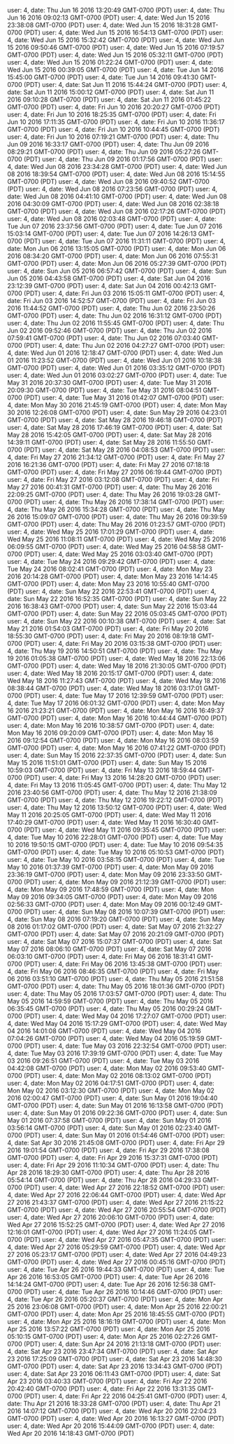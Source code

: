 user: 4, date: Thu Jun 16 2016 13:20:49 GMT-0700 (PDT)
user: 4, date: Thu Jun 16 2016 09:02:13 GMT-0700 (PDT)
user: 4, date: Wed Jun 15 2016 23:38:08 GMT-0700 (PDT)
user: 4, date: Wed Jun 15 2016 18:31:28 GMT-0700 (PDT)
user: 4, date: Wed Jun 15 2016 16:54:13 GMT-0700 (PDT)
user: 4, date: Wed Jun 15 2016 15:32:42 GMT-0700 (PDT)
user: 4, date: Wed Jun 15 2016 09:50:46 GMT-0700 (PDT)
user: 4, date: Wed Jun 15 2016 07:19:57 GMT-0700 (PDT)
user: 4, date: Wed Jun 15 2016 05:32:11 GMT-0700 (PDT)
user: 4, date: Wed Jun 15 2016 01:22:24 GMT-0700 (PDT)
user: 4, date: Wed Jun 15 2016 00:39:05 GMT-0700 (PDT)
user: 4, date: Tue Jun 14 2016 15:45:00 GMT-0700 (PDT)
user: 4, date: Tue Jun 14 2016 09:41:30 GMT-0700 (PDT)
user: 4, date: Sat Jun 11 2016 15:44:24 GMT-0700 (PDT)
user: 4, date: Sat Jun 11 2016 15:00:12 GMT-0700 (PDT)
user: 4, date: Sat Jun 11 2016 09:10:28 GMT-0700 (PDT)
user: 4, date: Sat Jun 11 2016 01:45:22 GMT-0700 (PDT)
user: 4, date: Fri Jun 10 2016 20:20:27 GMT-0700 (PDT)
user: 4, date: Fri Jun 10 2016 18:25:35 GMT-0700 (PDT)
user: 4, date: Fri Jun 10 2016 17:11:35 GMT-0700 (PDT)
user: 4, date: Fri Jun 10 2016 11:36:17 GMT-0700 (PDT)
user: 4, date: Fri Jun 10 2016 10:44:45 GMT-0700 (PDT)
user: 4, date: Fri Jun 10 2016 07:19:21 GMT-0700 (PDT)
user: 4, date: Thu Jun 09 2016 16:33:17 GMT-0700 (PDT)
user: 4, date: Thu Jun 09 2016 08:29:21 GMT-0700 (PDT)
user: 4, date: Thu Jun 09 2016 05:27:26 GMT-0700 (PDT)
user: 4, date: Thu Jun 09 2016 01:17:56 GMT-0700 (PDT)
user: 4, date: Wed Jun 08 2016 23:34:28 GMT-0700 (PDT)
user: 4, date: Wed Jun 08 2016 18:39:54 GMT-0700 (PDT)
user: 4, date: Wed Jun 08 2016 15:14:55 GMT-0700 (PDT)
user: 4, date: Wed Jun 08 2016 09:40:52 GMT-0700 (PDT)
user: 4, date: Wed Jun 08 2016 07:23:56 GMT-0700 (PDT)
user: 4, date: Wed Jun 08 2016 04:41:10 GMT-0700 (PDT)
user: 4, date: Wed Jun 08 2016 04:30:09 GMT-0700 (PDT)
user: 4, date: Wed Jun 08 2016 02:38:18 GMT-0700 (PDT)
user: 4, date: Wed Jun 08 2016 02:17:26 GMT-0700 (PDT)
user: 4, date: Wed Jun 08 2016 02:03:48 GMT-0700 (PDT)
user: 4, date: Tue Jun 07 2016 23:37:56 GMT-0700 (PDT)
user: 4, date: Tue Jun 07 2016 15:03:14 GMT-0700 (PDT)
user: 4, date: Tue Jun 07 2016 14:26:13 GMT-0700 (PDT)
user: 4, date: Tue Jun 07 2016 11:31:11 GMT-0700 (PDT)
user: 4, date: Mon Jun 06 2016 13:15:05 GMT-0700 (PDT)
user: 4, date: Mon Jun 06 2016 08:34:20 GMT-0700 (PDT)
user: 4, date: Mon Jun 06 2016 07:55:31 GMT-0700 (PDT)
user: 4, date: Mon Jun 06 2016 05:27:39 GMT-0700 (PDT)
user: 4, date: Sun Jun 05 2016 06:57:42 GMT-0700 (PDT)
user: 4, date: Sun Jun 05 2016 04:43:58 GMT-0700 (PDT)
user: 4, date: Sat Jun 04 2016 23:12:39 GMT-0700 (PDT)
user: 4, date: Sat Jun 04 2016 00:42:13 GMT-0700 (PDT)
user: 4, date: Fri Jun 03 2016 15:05:11 GMT-0700 (PDT)
user: 4, date: Fri Jun 03 2016 14:52:57 GMT-0700 (PDT)
user: 4, date: Fri Jun 03 2016 11:44:52 GMT-0700 (PDT)
user: 4, date: Thu Jun 02 2016 23:50:26 GMT-0700 (PDT)
user: 4, date: Thu Jun 02 2016 16:31:12 GMT-0700 (PDT)
user: 4, date: Thu Jun 02 2016 11:55:45 GMT-0700 (PDT)
user: 4, date: Thu Jun 02 2016 09:52:46 GMT-0700 (PDT)
user: 4, date: Thu Jun 02 2016 07:59:41 GMT-0700 (PDT)
user: 4, date: Thu Jun 02 2016 07:03:40 GMT-0700 (PDT)
user: 4, date: Thu Jun 02 2016 04:27:27 GMT-0700 (PDT)
user: 4, date: Wed Jun 01 2016 12:18:47 GMT-0700 (PDT)
user: 4, date: Wed Jun 01 2016 11:23:52 GMT-0700 (PDT)
user: 4, date: Wed Jun 01 2016 10:18:38 GMT-0700 (PDT)
user: 4, date: Wed Jun 01 2016 03:35:12 GMT-0700 (PDT)
user: 4, date: Wed Jun 01 2016 03:02:27 GMT-0700 (PDT)
user: 4, date: Tue May 31 2016 20:37:30 GMT-0700 (PDT)
user: 4, date: Tue May 31 2016 20:09:30 GMT-0700 (PDT)
user: 4, date: Tue May 31 2016 08:04:51 GMT-0700 (PDT)
user: 4, date: Tue May 31 2016 01:42:07 GMT-0700 (PDT)
user: 4, date: Mon May 30 2016 21:45:19 GMT-0700 (PDT)
user: 4, date: Mon May 30 2016 12:26:08 GMT-0700 (PDT)
user: 4, date: Sun May 29 2016 04:23:01 GMT-0700 (PDT)
user: 4, date: Sat May 28 2016 19:46:18 GMT-0700 (PDT)
user: 4, date: Sat May 28 2016 17:46:19 GMT-0700 (PDT)
user: 4, date: Sat May 28 2016 15:42:05 GMT-0700 (PDT)
user: 4, date: Sat May 28 2016 14:39:11 GMT-0700 (PDT)
user: 4, date: Sat May 28 2016 11:55:50 GMT-0700 (PDT)
user: 4, date: Sat May 28 2016 04:08:53 GMT-0700 (PDT)
user: 4, date: Fri May 27 2016 21:34:12 GMT-0700 (PDT)
user: 4, date: Fri May 27 2016 16:21:36 GMT-0700 (PDT)
user: 4, date: Fri May 27 2016 07:18:18 GMT-0700 (PDT)
user: 4, date: Fri May 27 2016 06:19:44 GMT-0700 (PDT)
user: 4, date: Fri May 27 2016 03:12:08 GMT-0700 (PDT)
user: 4, date: Fri May 27 2016 00:41:31 GMT-0700 (PDT)
user: 4, date: Thu May 26 2016 22:09:25 GMT-0700 (PDT)
user: 4, date: Thu May 26 2016 19:03:28 GMT-0700 (PDT)
user: 4, date: Thu May 26 2016 17:38:14 GMT-0700 (PDT)
user: 4, date: Thu May 26 2016 15:34:28 GMT-0700 (PDT)
user: 4, date: Thu May 26 2016 15:09:07 GMT-0700 (PDT)
user: 4, date: Thu May 26 2016 09:39:59 GMT-0700 (PDT)
user: 4, date: Thu May 26 2016 01:23:57 GMT-0700 (PDT)
user: 4, date: Wed May 25 2016 17:01:29 GMT-0700 (PDT)
user: 4, date: Wed May 25 2016 11:08:11 GMT-0700 (PDT)
user: 4, date: Wed May 25 2016 06:09:55 GMT-0700 (PDT)
user: 4, date: Wed May 25 2016 04:58:58 GMT-0700 (PDT)
user: 4, date: Wed May 25 2016 03:03:40 GMT-0700 (PDT)
user: 4, date: Tue May 24 2016 09:29:42 GMT-0700 (PDT)
user: 4, date: Tue May 24 2016 08:02:41 GMT-0700 (PDT)
user: 4, date: Mon May 23 2016 20:14:28 GMT-0700 (PDT)
user: 4, date: Mon May 23 2016 14:14:45 GMT-0700 (PDT)
user: 4, date: Mon May 23 2016 10:55:40 GMT-0700 (PDT)
user: 4, date: Sun May 22 2016 22:53:41 GMT-0700 (PDT)
user: 4, date: Sun May 22 2016 16:52:35 GMT-0700 (PDT)
user: 4, date: Sun May 22 2016 16:38:43 GMT-0700 (PDT)
user: 4, date: Sun May 22 2016 15:03:44 GMT-0700 (PDT)
user: 4, date: Sun May 22 2016 05:03:45 GMT-0700 (PDT)
user: 4, date: Sun May 22 2016 00:10:38 GMT-0700 (PDT)
user: 4, date: Sat May 21 2016 01:54:03 GMT-0700 (PDT)
user: 4, date: Fri May 20 2016 18:55:30 GMT-0700 (PDT)
user: 4, date: Fri May 20 2016 08:19:18 GMT-0700 (PDT)
user: 4, date: Fri May 20 2016 03:15:38 GMT-0700 (PDT)
user: 4, date: Thu May 19 2016 14:50:51 GMT-0700 (PDT)
user: 4, date: Thu May 19 2016 01:05:38 GMT-0700 (PDT)
user: 4, date: Wed May 18 2016 22:13:06 GMT-0700 (PDT)
user: 4, date: Wed May 18 2016 21:30:05 GMT-0700 (PDT)
user: 4, date: Wed May 18 2016 20:15:17 GMT-0700 (PDT)
user: 4, date: Wed May 18 2016 11:27:43 GMT-0700 (PDT)
user: 4, date: Wed May 18 2016 08:38:44 GMT-0700 (PDT)
user: 4, date: Wed May 18 2016 03:17:01 GMT-0700 (PDT)
user: 4, date: Tue May 17 2016 12:39:59 GMT-0700 (PDT)
user: 4, date: Tue May 17 2016 06:01:32 GMT-0700 (PDT)
user: 4, date: Mon May 16 2016 21:23:21 GMT-0700 (PDT)
user: 4, date: Mon May 16 2016 16:49:37 GMT-0700 (PDT)
user: 4, date: Mon May 16 2016 10:44:44 GMT-0700 (PDT)
user: 4, date: Mon May 16 2016 10:38:57 GMT-0700 (PDT)
user: 4, date: Mon May 16 2016 09:20:09 GMT-0700 (PDT)
user: 4, date: Mon May 16 2016 09:12:54 GMT-0700 (PDT)
user: 4, date: Mon May 16 2016 08:03:59 GMT-0700 (PDT)
user: 4, date: Mon May 16 2016 07:41:22 GMT-0700 (PDT)
user: 4, date: Sun May 15 2016 22:37:35 GMT-0700 (PDT)
user: 4, date: Sun May 15 2016 11:51:01 GMT-0700 (PDT)
user: 4, date: Sun May 15 2016 10:59:03 GMT-0700 (PDT)
user: 4, date: Fri May 13 2016 18:59:44 GMT-0700 (PDT)
user: 4, date: Fri May 13 2016 14:28:20 GMT-0700 (PDT)
user: 4, date: Fri May 13 2016 11:05:45 GMT-0700 (PDT)
user: 4, date: Thu May 12 2016 23:40:56 GMT-0700 (PDT)
user: 4, date: Thu May 12 2016 21:38:09 GMT-0700 (PDT)
user: 4, date: Thu May 12 2016 19:22:12 GMT-0700 (PDT)
user: 4, date: Thu May 12 2016 13:50:12 GMT-0700 (PDT)
user: 4, date: Wed May 11 2016 20:25:05 GMT-0700 (PDT)
user: 4, date: Wed May 11 2016 17:40:29 GMT-0700 (PDT)
user: 4, date: Wed May 11 2016 16:30:40 GMT-0700 (PDT)
user: 4, date: Wed May 11 2016 09:35:45 GMT-0700 (PDT)
user: 4, date: Tue May 10 2016 22:28:01 GMT-0700 (PDT)
user: 4, date: Tue May 10 2016 19:50:15 GMT-0700 (PDT)
user: 4, date: Tue May 10 2016 09:54:35 GMT-0700 (PDT)
user: 4, date: Tue May 10 2016 05:10:53 GMT-0700 (PDT)
user: 4, date: Tue May 10 2016 03:58:15 GMT-0700 (PDT)
user: 4, date: Tue May 10 2016 01:37:39 GMT-0700 (PDT)
user: 4, date: Mon May 09 2016 23:36:19 GMT-0700 (PDT)
user: 4, date: Mon May 09 2016 23:33:50 GMT-0700 (PDT)
user: 4, date: Mon May 09 2016 21:12:39 GMT-0700 (PDT)
user: 4, date: Mon May 09 2016 17:48:59 GMT-0700 (PDT)
user: 4, date: Mon May 09 2016 09:34:05 GMT-0700 (PDT)
user: 4, date: Mon May 09 2016 02:56:33 GMT-0700 (PDT)
user: 4, date: Mon May 09 2016 00:12:49 GMT-0700 (PDT)
user: 4, date: Sun May 08 2016 10:07:39 GMT-0700 (PDT)
user: 4, date: Sun May 08 2016 07:19:20 GMT-0700 (PDT)
user: 4, date: Sun May 08 2016 01:17:02 GMT-0700 (PDT)
user: 4, date: Sat May 07 2016 21:32:27 GMT-0700 (PDT)
user: 4, date: Sat May 07 2016 20:21:09 GMT-0700 (PDT)
user: 4, date: Sat May 07 2016 15:07:37 GMT-0700 (PDT)
user: 4, date: Sat May 07 2016 08:06:10 GMT-0700 (PDT)
user: 4, date: Sat May 07 2016 06:03:10 GMT-0700 (PDT)
user: 4, date: Fri May 06 2016 18:31:41 GMT-0700 (PDT)
user: 4, date: Fri May 06 2016 13:45:38 GMT-0700 (PDT)
user: 4, date: Fri May 06 2016 08:46:35 GMT-0700 (PDT)
user: 4, date: Fri May 06 2016 03:51:10 GMT-0700 (PDT)
user: 4, date: Thu May 05 2016 21:51:58 GMT-0700 (PDT)
user: 4, date: Thu May 05 2016 18:01:36 GMT-0700 (PDT)
user: 4, date: Thu May 05 2016 17:03:57 GMT-0700 (PDT)
user: 4, date: Thu May 05 2016 14:59:59 GMT-0700 (PDT)
user: 4, date: Thu May 05 2016 06:35:45 GMT-0700 (PDT)
user: 4, date: Thu May 05 2016 00:29:24 GMT-0700 (PDT)
user: 4, date: Wed May 04 2016 17:27:07 GMT-0700 (PDT)
user: 4, date: Wed May 04 2016 15:17:29 GMT-0700 (PDT)
user: 4, date: Wed May 04 2016 14:01:08 GMT-0700 (PDT)
user: 4, date: Wed May 04 2016 07:04:26 GMT-0700 (PDT)
user: 4, date: Wed May 04 2016 05:19:59 GMT-0700 (PDT)
user: 4, date: Tue May 03 2016 22:32:54 GMT-0700 (PDT)
user: 4, date: Tue May 03 2016 17:39:19 GMT-0700 (PDT)
user: 4, date: Tue May 03 2016 09:26:51 GMT-0700 (PDT)
user: 4, date: Tue May 03 2016 04:42:08 GMT-0700 (PDT)
user: 4, date: Mon May 02 2016 09:53:40 GMT-0700 (PDT)
user: 4, date: Mon May 02 2016 08:13:02 GMT-0700 (PDT)
user: 4, date: Mon May 02 2016 04:17:51 GMT-0700 (PDT)
user: 4, date: Mon May 02 2016 03:12:30 GMT-0700 (PDT)
user: 4, date: Mon May 02 2016 02:00:47 GMT-0700 (PDT)
user: 4, date: Sun May 01 2016 19:04:40 GMT-0700 (PDT)
user: 4, date: Sun May 01 2016 16:13:58 GMT-0700 (PDT)
user: 4, date: Sun May 01 2016 09:22:36 GMT-0700 (PDT)
user: 4, date: Sun May 01 2016 07:37:58 GMT-0700 (PDT)
user: 4, date: Sun May 01 2016 03:56:14 GMT-0700 (PDT)
user: 4, date: Sun May 01 2016 02:23:40 GMT-0700 (PDT)
user: 4, date: Sun May 01 2016 01:54:46 GMT-0700 (PDT)
user: 4, date: Sat Apr 30 2016 21:45:08 GMT-0700 (PDT)
user: 4, date: Fri Apr 29 2016 19:01:54 GMT-0700 (PDT)
user: 4, date: Fri Apr 29 2016 17:38:08 GMT-0700 (PDT)
user: 4, date: Fri Apr 29 2016 15:37:31 GMT-0700 (PDT)
user: 4, date: Fri Apr 29 2016 11:10:34 GMT-0700 (PDT)
user: 4, date: Thu Apr 28 2016 18:29:30 GMT-0700 (PDT)
user: 4, date: Thu Apr 28 2016 05:54:14 GMT-0700 (PDT)
user: 4, date: Thu Apr 28 2016 04:29:33 GMT-0700 (PDT)
user: 4, date: Wed Apr 27 2016 22:18:52 GMT-0700 (PDT)
user: 4, date: Wed Apr 27 2016 22:06:44 GMT-0700 (PDT)
user: 4, date: Wed Apr 27 2016 21:43:37 GMT-0700 (PDT)
user: 4, date: Wed Apr 27 2016 21:15:22 GMT-0700 (PDT)
user: 4, date: Wed Apr 27 2016 20:55:54 GMT-0700 (PDT)
user: 4, date: Wed Apr 27 2016 20:06:10 GMT-0700 (PDT)
user: 4, date: Wed Apr 27 2016 15:52:25 GMT-0700 (PDT)
user: 4, date: Wed Apr 27 2016 12:16:01 GMT-0700 (PDT)
user: 4, date: Wed Apr 27 2016 11:24:05 GMT-0700 (PDT)
user: 4, date: Wed Apr 27 2016 05:47:35 GMT-0700 (PDT)
user: 4, date: Wed Apr 27 2016 05:29:59 GMT-0700 (PDT)
user: 4, date: Wed Apr 27 2016 05:23:17 GMT-0700 (PDT)
user: 4, date: Wed Apr 27 2016 04:49:23 GMT-0700 (PDT)
user: 4, date: Wed Apr 27 2016 00:45:16 GMT-0700 (PDT)
user: 4, date: Tue Apr 26 2016 19:44:33 GMT-0700 (PDT)
user: 4, date: Tue Apr 26 2016 16:53:05 GMT-0700 (PDT)
user: 4, date: Tue Apr 26 2016 14:14:24 GMT-0700 (PDT)
user: 4, date: Tue Apr 26 2016 12:56:38 GMT-0700 (PDT)
user: 4, date: Tue Apr 26 2016 10:14:46 GMT-0700 (PDT)
user: 4, date: Tue Apr 26 2016 05:20:37 GMT-0700 (PDT)
user: 4, date: Mon Apr 25 2016 23:06:08 GMT-0700 (PDT)
user: 4, date: Mon Apr 25 2016 22:00:21 GMT-0700 (PDT)
user: 4, date: Mon Apr 25 2016 18:45:55 GMT-0700 (PDT)
user: 4, date: Mon Apr 25 2016 18:16:19 GMT-0700 (PDT)
user: 4, date: Mon Apr 25 2016 13:57:22 GMT-0700 (PDT)
user: 4, date: Mon Apr 25 2016 05:10:15 GMT-0700 (PDT)
user: 4, date: Mon Apr 25 2016 02:27:26 GMT-0700 (PDT)
user: 4, date: Sun Apr 24 2016 21:13:18 GMT-0700 (PDT)
user: 4, date: Sat Apr 23 2016 23:47:34 GMT-0700 (PDT)
user: 4, date: Sat Apr 23 2016 17:25:09 GMT-0700 (PDT)
user: 4, date: Sat Apr 23 2016 14:48:30 GMT-0700 (PDT)
user: 4, date: Sat Apr 23 2016 13:34:43 GMT-0700 (PDT)
user: 4, date: Sat Apr 23 2016 06:11:43 GMT-0700 (PDT)
user: 4, date: Sat Apr 23 2016 03:40:33 GMT-0700 (PDT)
user: 4, date: Fri Apr 22 2016 20:42:40 GMT-0700 (PDT)
user: 4, date: Fri Apr 22 2016 13:31:35 GMT-0700 (PDT)
user: 4, date: Fri Apr 22 2016 04:25:41 GMT-0700 (PDT)
user: 4, date: Thu Apr 21 2016 18:33:28 GMT-0700 (PDT)
user: 4, date: Thu Apr 21 2016 14:07:12 GMT-0700 (PDT)
user: 4, date: Wed Apr 20 2016 22:04:23 GMT-0700 (PDT)
user: 4, date: Wed Apr 20 2016 16:13:27 GMT-0700 (PDT)
user: 4, date: Wed Apr 20 2016 15:44:09 GMT-0700 (PDT)
user: 4, date: Wed Apr 20 2016 14:18:43 GMT-0700 (PDT)
